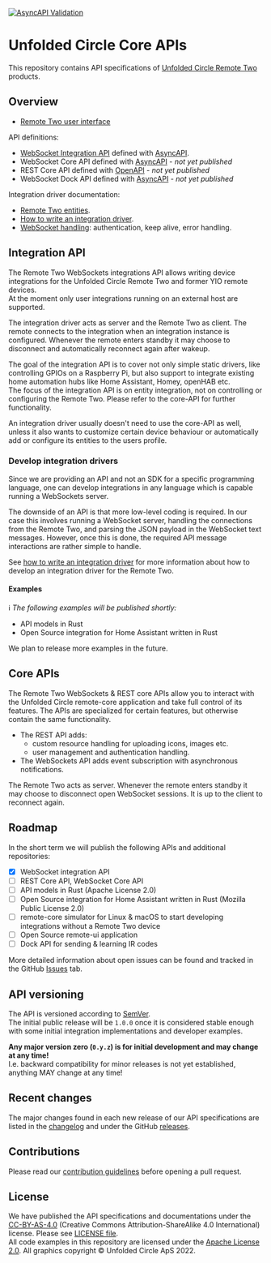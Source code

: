 [![AsyncAPI Validation](https://github.com/unfoldedcircle/core-api/actions/workflows/asyncapi.yml/badge.svg)](https://github.com/unfoldedcircle/core-api/actions/workflows/asyncapi.yml)

# Unfolded Circle Core APIs

This repository contains API specifications of [Unfolded Circle Remote Two](https://www.unfoldedcircle.com/) products.

## Overview

- [Remote Two user interface](./doc/remote-ui.md)

API definitions:

- [WebSocket Integration API](./integration-api/README.md) defined with [AsyncAPI](https://www.asyncapi.com/).
- WebSocket Core API defined with [AsyncAPI](https://www.asyncapi.com/) - _not yet published_
- REST Core API defined with [OpenAPI](https://www.openapis.org/) - _not yet published_
- WebSocket Dock API defined with [AsyncAPI](https://www.asyncapi.com/) - _not yet published_

Integration driver documentation:

- [Remote Two entities](doc/entities/README.md).
- [How to write an integration driver](doc/integration-driver/write-integration-driver.md).
- [WebSocket handling](doc/integration-driver/websocket.md): authentication, keep alive, error handling.

## Integration API

The Remote Two WebSockets integrations API allows writing device integrations for the Unfolded Circle Remote Two and
former YIO remote devices.  
At the moment only user integrations running on an external host are supported.

The integration driver acts as server and the Remote Two as client. The remote connects to the integration when an
integration instance is configured. Whenever the remote enters standby it may choose to disconnect and automatically
reconnect again after wakeup.

The goal of the integration API is to cover not only simple static drivers, like controlling GPIOs on a Raspberry Pi,
but also support to integrate existing home automation hubs like Home Assistant, Homey, openHAB etc.  
The focus of the integration API is on entity integration, not on controlling or configuring the Remote Two. Please
refer to the core-API for further functionality.

An integration driver usually doesn't need to use the core-API as well, unless it also wants to customize certain device
behaviour or automatically add or configure its entities to the users profile.

### Develop integration drivers

Since we are providing an API and not an SDK for a specific programming language, one can develop integrations in any
language which is capable running a WebSockets server.

The downside of an API is that more low-level coding is required. In our case this involves running a WebSocket server,
handling the connections from the Remote Two, and parsing the JSON payload in the WebSocket text messages. However, once
this is done, the required API message interactions are rather simple to handle. 

See [how to write an integration driver](doc/integration-driver/write-integration-driver.md) for more information about
how to develop an integration driver for the Remote Two.

#### Examples

ℹ️ _The following examples will be published shortly:_

- API models in Rust
- Open Source integration for Home Assistant written in Rust

We plan to release more examples in the future.

## Core APIs

The Remote Two WebSockets & REST core APIs allow you to interact with the Unfolded Circle remote-core application and
take full control of its features. The APIs are specialized for certain features, but otherwise contain the same
functionality.

- The REST API adds:
  - custom resource handling for uploading icons, images etc.
  - user management and authentication handling.
- The WebSockets API adds event subscription with asynchronous notifications. 

The Remote Two acts as server. Whenever the remote enters standby it may choose to disconnect open WebSocket sessions.
It is up to the client to reconnect again.

## Roadmap

In the short term we will publish the following APIs and additional repositories: 

- [x] WebSocket integration API
- [ ] REST Core API, WebSocket Core API
- [ ] API models in Rust (Apache License 2.0)
- [ ] Open Source integration for Home Assistant written in Rust (Mozilla Public License 2.0)
- [ ] remote-core simulator for Linux & macOS to start developing integrations without a Remote Two device
- [ ] Open Source remote-ui application
- [ ] Dock API for sending & learning IR codes

More detailed information about open issues can be found and tracked in the GitHub
[Issues](https://github.com/unfoldedcircle/core-api/issues) tab.

## API versioning

The API is versioned according to [SemVer](https://semver.org/).  
The initial public release will be `1.0.0` once it is considered stable enough with some initial integration
implementations and developer examples.

**Any major version zero (`0.y.z`) is for initial development and may change at any time!**  
I.e. backward compatibility for minor releases is not yet established, anything MAY change at any time!

## Recent changes

The major changes found in each new release of our API specifications are listed in the [changelog](./CHANGELOG.md) and
under the GitHub [releases](https://github.com/unfoldedcircle/core-api/releases). 

## Contributions

Please read our [contribution guidelines](./CONTRIBUTING.md) before opening a pull request.

## License

We have published the API specifications and documentations under the [CC-BY-AS-4.0](https://creativecommons.org/licenses/by-sa/4.0/)
(Creative Commons Attribution-ShareAlike 4.0 International) license. Please see [LICENSE file](./LICENSE).  
All code examples in this repository are licensed under the [Apache License 2.0](https://www.apache.org/licenses/LICENSE-2.0).
All graphics copyright © Unfolded Circle ApS 2022.
